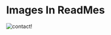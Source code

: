 # Images In ReadMes

![contact!](https://user-images.githubusercontent.com/101932418/159151053-0e54b2c5-2078-4487-9c9d-2388f810c724.png)
